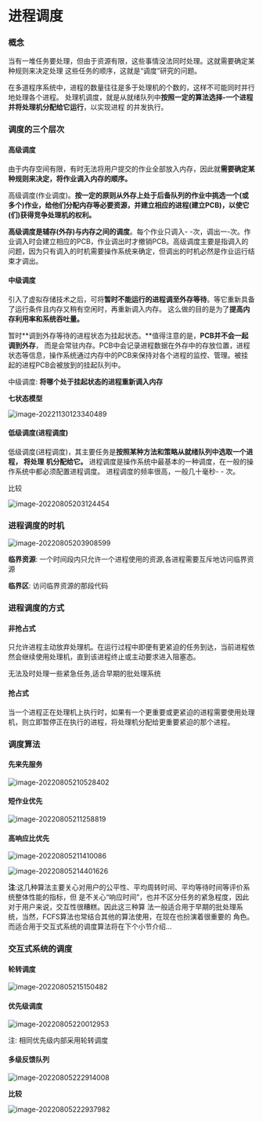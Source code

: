 # 进程调度

### 概念

当有一堆任务要处理，但由于资源有限，这些事情没法同时处理。这就需要确定某种规则来决定处理
这些任务的顺序，这就是“调度”研究的问题。

在多道程序系统中，进程的数量往往是多于处理机的个数的，这样不可能同时并行地处理各个进程。
处理机调度，就是从就绪队列中**按照一定的算法选择-一个进程并将处理机分配给它运行**，以实现进程
的并发执行。

### 调度的三个层次

#### 高级调度

由于内存空间有限，有时无法将用户提交的作业全部放入内存，因此就**需要确定某种规则来决定，将作业调入内存的顺序。**

高级调度(作业调度)。**按一定的原则从外存上处于后备队列的作业中挑选一个(或多个)作业，给他们分配内存等必要资源，并建立相应的进程(建立PCB)，以使它(们)获得竞争处理机的权利。**

**高级调度是辅存(外存)与内存之间的调度**。每个作业只调入- -次，调出一-次。作业调入时会建立相应的PCB，作业调出时才撤销PCB。高级调度主要是指调入的问题，因为只有调入的时机需要操作系统来确定，但调出的时机必然是作业运行结束才调出。

#### 中级调度

引入了虚拟存储技术之后，可将**暂时不能运行的进程调至外存等待**。等它重新具备了运行条件且内存又稍有空闲时，再重新调入内存。
这么做的目的是为了**提高内存利用率和系统吞吐量。**

暂时**调到外存等待的进程状态为挂起状态。**值得注意的是，**PCB并不会一起调到外存**， 而是会常驻内存。PCB中会记录进程数据在外存中的存放位置，进程状态等信息，操作系统通过内存中的PCB来保持对各个进程的监控、管理。被挂起的进程PCB会被放到的挂起队列中。

中级调度: **将哪个处于挂起状态的进程重新调入内存**

**七状态模型**

![image-20221130123340489](assets/image-20221130123340489.png)

#### 低级调度(进程调度)

低级调度(进程调度)，其主要任务是**按照某种方法和策略从就绪队列中选取一个进程， 将处理**
**机分配给它。**
进程调度是操作系统中最基本的一种调度，在一般的操作系统中都必须配置进程调度。
进程调度的频率很高，一般几十毫秒- - 次。

比较

![image-20220805203124454](assets\image-20220805203124454.png)

### 进程调度的时机

![image-20220805203908599](assets\image-20220805203908599.png)

**临界资源**: 一个时间段内只允许一个进程使用的资源,各进程需要互斥地访问临界资源

**临界区**: 访问临界资源的那段代码

### 进程调度的方式

#### 非抢占式

只允许进程主动放弃处理机。在运行过程中即便有更紧迫的任务到达，当前进程依然会继续使用处理机，直到该进程终止或主动要求进入阻塞态。

无法及时处理一些紧急任务,适合早期的批处理系统

#### 抢占式

当一个进程正在处理机上执行时，如果有一个更重要或更紧迫的进程需要使用处理机，则立即暂停正在执行的进程，将处理机分配给更重要紧迫的那个进程。

### 调度算法

#### 先来先服务

![image-20220805210528402](assets\image-20220805210528402.png)

#### 短作业优先

![image-20220805211258819](assets\image-20220805211258819.png)

#### 高响应比优先

![image-20220805211410086](assets\image-20220805211410086.png)

![image-20220805214401626](assets\image-20220805214401626.png)

**注**:这几种算法主要关心对用户的公平性、平均周转时间、平均等待时间等评价系统整体性能的指标，但
是不关心“响应时间”，也并不区分任务的紧急程度，因此对于用户来说，交互性很糟糕。因此这三种算
法一般适合用于早期的批处理系统，当然，FCFS算法也常结合其他的算法使用，在现在也扮演着很重要的
角色。而适合用于交互式系统的调度算法将在下个小节介绍...

### 交互式系统的调度

#### 轮转调度

![image-20220805215150482](assets\image-20220805215150482.png)

#### 优先级调度

![image-20220805220012953](assets\image-20220805220012953.png)

注: 相同优先级内部采用轮转调度

#### 多级反馈队列

![image-20220805222914008](assets\image-20220805222914008.png)

**比较**

![image-20220805222937982](assets\image-20220805222937982.png)